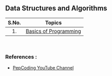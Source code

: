 ## Data Structures and Algorithms

| S.No. |                                               Topics                                                               |
| :---: |    ---------------------------------------------------------------------------------------------------------       |
|   1.  | [Basics of Programming](https://github.com/devvanu/data-structures-and-algorithms/tree/main/basics-of-programming) |

<br />

### References :

- [PepCoding YouTube Channel](https://www.youtube.com/c/Pepcoding)
